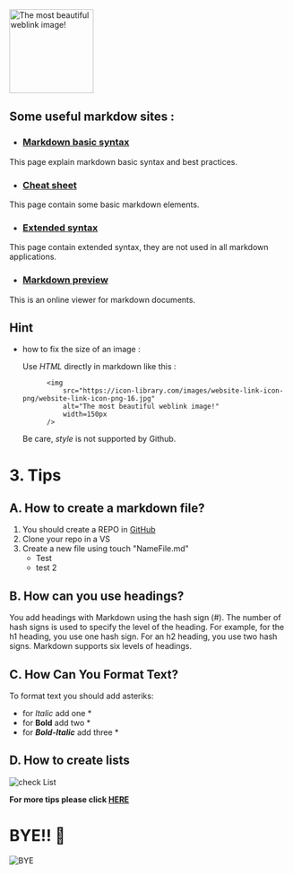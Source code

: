 
<img src="https://icon-library.com/images/website-link-icon-png/website-link-icon-png-16.jpg" alt="The most beautiful weblink image!" width=150px;/>

## Some useful markdow sites :

+ ### [Markdown basic syntax](https://www.markdownguide.org/basic-syntax)

This page explain markdown basic syntax and best practices.

+ ### [Cheat sheet](https://www.markdownguide.org/cheat-sheet)

This page contain some basic markdown elements.

+ ### [Extended syntax](https://www.markdownguide.org/cheat-sheet)

This page contain extended syntax, they are not used in all markdown applications.


+ ### [Markdown preview](https://markdownlivepreview.com/)
This is an online viewer for markdown documents.

## Hint

+ how to fix the size of an image :

    Use *HTML* directly in markdown like this :
        
            <img
                src="https://icon-library.com/images/website-link-icon-png/website-link-icon-png-16.jpg"
                alt="The most beautiful weblink image!"
                width=150px
            />
    Be care, *style* is not supported by Github.
    
# 3. Tips 
## A. How to create a markdown file?
1. You should create a REPO in [GitHub](https://github.com)
2. Clone your repo in a VS
3. Create a new file using touch "NameFile.md"
    - Test
    - test 2



## B. How can you use headings? 
You add headings with Markdown using the hash sign (#). The number of hash signs is used to specify the level of the heading. For example, for the h1 heading, you use one hash sign. For an h2 heading, you use two hash signs. Markdown supports six levels of headings.

## C. How Can You Format Text?
To format text you should add asteriks: 
* for *Italic* add one  *
* for **Bold** add two  * 
* for ***Bold-Italic*** add three *

## D. How to create lists

![check List](https://img.passeportsante.net/1200x675/2021-05-03/i103618-bucket-list-idees.jpg)



**For more tips please click [HERE](https://froala.com/blog/editor/10-quick-tips-about-a-great-markdown-editor/)**

 <script type="text/javascript">
    Prompt("Enter your name");
</script>

# BYE!! :wave:

![BYE](https://j.gifs.com/98OvjJ.gif) 

